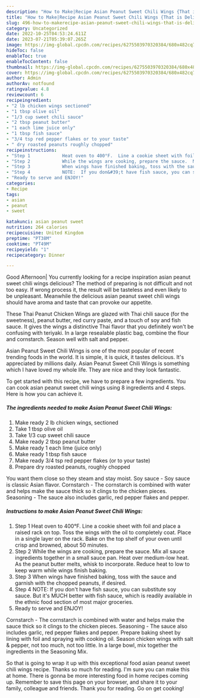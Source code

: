 ```yaml
---
description: "How to Make|Recipe Asian Peanut Sweet Chili Wings {That is Delicious"
title: "How to Make|Recipe Asian Peanut Sweet Chili Wings {That is Delicious"
slug: 496-how-to-makerecipe-asian-peanut-sweet-chili-wings-that-is-delicious
category: Uncategorized
date: 2022-10-25T04:53:24.611Z
date: 2023-07-21T05:39:07.265Z
image: https://img-global.cpcdn.com/recipes/6275503970320384/680x482cq70/asian-peanut-sweet-chili-wings-recipe-main-photo.jpg
hideToc: false
enableToc: true
enableTocContent: false
thumbnail: https://img-global.cpcdn.com/recipes/6275503970320384/680x482cq70/asian-peanut-sweet-chili-wings-recipe-main-photo.jpg
cover: https://img-global.cpcdn.com/recipes/6275503970320384/680x482cq70/asian-peanut-sweet-chili-wings-recipe-main-photo.jpg
author: Admin
authorAv: notfound
ratingvalue: 4.8
reviewcount: 6
recipeingredient:
- "2 lb chicken wings sectioned"
- "1 tbsp olive oil"
- "1/3 cup sweet chili sauce"
- "2 tbsp peanut butter"
- "1 each lime juice only"
- "1 tbsp fish sauce"
- "3/4 tsp red pepper flakes or to your taste"
- " dry roasted peanuts roughly chopped"
recipeinstructions:
- "Step 1            Heat oven to 400°F.  Line a cookie sheet with foil and place a raised rack on top.  Toss the wings with the oil to completely coat.  Place in a single layer on the rack.  Bake on the top shelf of your oven until crisp and browned, about 50 minutes."
- "Step 2            While the wings are cooking, prepare the sauce.  Mix all sauce ingredients together in a small sauce pan.  Heat over medium-low heat.  As the peanut butter melts, whisk to incorporate.  Reduce heat to low to keep warm while wings finish baking."
- "Step 3            When wings have finished baking, toss with the sauce and garnish with the chopped peanuts, if desired."
- "Step 4            NOTE:  If you don&#39;t have fish sauce, you can substitute soy sauce.  But it&#39;s MUCH better with fish sauce, which is readily available in the ethnic food section of most major groceries."
- "Ready to serve and ENJOY!"
categories:
- Recipe
tags:
- asian
- peanut
- sweet

katakunci: asian peanut sweet 
nutrition: 264 calories
recipecuisine: United Kingdom
preptime: "PT38M"
cooktime: "PT49M"
recipeyield: "1"
recipecategory: Dinner

---
```



Good Afternoon| You currently looking for a recipe inspiration asian peanut sweet chili wings delicious? The method of preparing is not difficult and not too easy. If wrong process it, the result will be tasteless and even likely to be unpleasant. Meanwhile the delicious asian peanut sweet chili wings should have aroma and taste that can provoke our appetite.





These Thai Peanut Chicken Wings are glazed with Thai chili sauce (for the sweetness), peanut butter, red curry paste, and a touch of soy and fish sauce. It gives the wings a distinctive Thai flavor that you definitely won&#39;t be confusing with teriyaki. In a large resealable plastic bag, combine the flour and cornstarch. Season well with salt and pepper.

Asian Peanut Sweet Chili Wings is one of the most popular of recent trending foods in the world. It is simple, it is quick, it tastes delicious. It's appreciated by millions daily. Asian Peanut Sweet Chili Wings is something which I have loved my whole life. They are nice and they look fantastic.


To get started with this recipe, we have to prepare a few ingredients. You can cook asian peanut sweet chili wings using 8 ingredients and 4 steps. Here is how you can achieve it.

<!--inarticleads1-->

##### The ingredients needed to make Asian Peanut Sweet Chili Wings:

1. Make ready 2 lb chicken wings, sectioned
1. Take 1 tbsp olive oil
1. Take 1/3 cup sweet chili sauce
1. Make ready 2 tbsp peanut butter
1. Make ready 1 each lime (juice only)
1. Make ready 1 tbsp fish sauce
1. Make ready 3/4 tsp red pepper flakes (or to your taste)
1. Prepare  dry roasted peanuts, roughly chopped


You want them close so they steam and stay moist. Soy sauce - Soy sauce is classic Asian flavor. Cornstarch - The cornstarch is combined with water and helps make the sauce thick so it clings to the chicken pieces. Seasoning - The sauce also includes garlic, red pepper flakes and pepper. 

<!--inarticleads2-->

##### Instructions to make Asian Peanut Sweet Chili Wings:

1. Step 1            Heat oven to 400°F.  Line a cookie sheet with foil and place a raised rack on top.  Toss the wings with the oil to completely coat.  Place in a single layer on the rack.  Bake on the top shelf of your oven until crisp and browned, about 50 minutes.
1. Step 2            While the wings are cooking, prepare the sauce.  Mix all sauce ingredients together in a small sauce pan.  Heat over medium-low heat.  As the peanut butter melts, whisk to incorporate.  Reduce heat to low to keep warm while wings finish baking.
1. Step 3            When wings have finished baking, toss with the sauce and garnish with the chopped peanuts, if desired.
1. Step 4            NOTE:  If you don&#39;t have fish sauce, you can substitute soy sauce.  But it&#39;s MUCH better with fish sauce, which is readily available in the ethnic food section of most major groceries.
1. Ready to serve and ENJOY!

Cornstarch - The cornstarch is combined with water and helps make the sauce thick so it clings to the chicken pieces. Seasoning - The sauce also includes garlic, red pepper flakes and pepper. Prepare baking sheet by lining with foil and spraying with cooking oil. Season chicken wings with salt &amp; pepper, not too much, not too little. In a large bowl, mix together the ingredients in the Seasoning Mix. 

So that is going to wrap it up with this exceptional food asian peanut sweet chili wings recipe. Thanks so much for reading. I'm sure you can make this at home. There is gonna be more interesting food in home recipes coming up. Remember to save this page on your browser, and share it to your family, colleague and friends. Thank you for reading. Go on get cooking!
